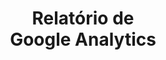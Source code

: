 ---
title: Relatório de <br> Google Analytics
description: O Analytics é uma ferramenta oferecida pelo Google, que dá acesso a gráficos e estatísticas sobre o comportamento do usuário dentro do site/blog/e-commerce. São informações indispensáveis para entender a sua audiência, os pontos fortes e a serem trabalhados na sua plataforma e o desempenho das suas campanhas e ações. Através do monitoramento, análise e criação de metas, traremos insights e estratégias para melhorar o desempenho do seu site e da sua presença digital.
layout: default
---